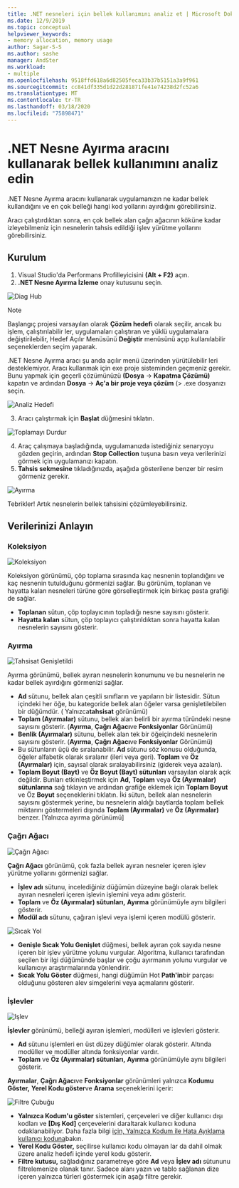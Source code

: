 ```yaml
---
title: .NET nesneleri için bellek kullanımını analiz et | Microsoft Dokümanlar
ms.date: 12/9/2019
ms.topic: conceptual
helpviewer_keywords:
- memory allocation, memory usage
author: Sagar-S-S
ms.author: sashe
manager: AndSter
ms.workload:
- multiple
ms.openlocfilehash: 9518ffd618a6d82505feca33b37b5151a3a9f961
ms.sourcegitcommit: cc841df335d1d22d281871fe41e74238d2fc52a6
ms.translationtype: MT
ms.contentlocale: tr-TR
ms.lasthandoff: 03/18/2020
ms.locfileid: "75898471"
---
```

# <a name="analyze-memory-usage-using-the-net-object-allocation-tool"></a>.NET Nesne Ayırma aracını kullanarak bellek kullanımını analiz edin

.NET Nesne Ayırma aracını kullanarak uygulamanızın ne kadar bellek kullandığını ve en çok belleği hangi kod yollarını ayırdığını görebilirsiniz.

Aracı çalıştırdıktan sonra, en çok bellek alan çağrı ağacının köküne kadar izleyebilmeniz için nesnelerin tahsis edildiği işlev yürütme yollarını görebilirsiniz.

## <a name="setup"></a>Kurulum

1. Visual Studio'da Performans Profilleyicisini **(Alt + F2)** açın.
2.  **.NET Nesne Ayırma İzleme** onay kutusunu seçin.

![Diag Hub](../profiling/media/diaghub.png "Diag Hub")

> [!NOTE]
> Başlangıç projesi varsayılan olarak **Çözüm hedefi** olarak seçilir, ancak bu işlem, çalıştırılabilir ler, uygulamaları çalıştıran ve yüklü uygulamalara değiştirilebilir, Hedef Açılır Menüsünü **Değiştir** menüsünü açıp kullanılabilir seçeneklerden seçim yaparak.

   .NET Nesne Ayırma aracı şu anda açılır menü üzerinden yürütülebilir leri desteklemiyor. Aracı kullanmak için exe proje sisteminden geçmeniz gerekir. Bunu yapmak için geçerli çözümünüzü **(Dosya** -> **Kapatma Çözümü)** kapatın ve ardından **Dosya** -> **Aç'a bir proje veya çözüm** (> .exe dosyanızı seçin.

![Analiz Hedefi](../profiling/media/analysistarget.png "Analiz Hedefi")

3. Aracı çalıştırmak için **Başlat** düğmesini tıklatın.

![Toplamayı Durdur](../profiling/media/stopcollection.png "Toplamayı Durdur")

4. Araç çalışmaya başladığında, uygulamanızda istediğiniz senaryoyu gözden geçirin, ardından **Stop Collection** tuşuna basın veya verilerinizi görmek için uygulamanızı kapatın.
5. **Tahsis sekmesine** tıkladığınızda, aşağıda gösterilene benzer bir resim görmeniz gerekir.

![Ayırma](../profiling/media/allocation.png "Ayırma")

Tebrikler! Artık nesnelerin bellek tahsisini çözümleyebilirsiniz.

## <a name="understand-your-data"></a>Verilerinizi Anlayın

### <a name="collection"></a>Koleksiyon

![Koleksiyon](../profiling/media/collection.png "Koleksiyon")

Koleksiyon görünümü, çöp toplama sırasında kaç nesnenin toplandığını ve kaç nesnenin tutulduğunu görmenizi sağlar. Bu görünüm, toplanan ve hayatta kalan nesneleri türüne göre görselleştirmek için birkaç pasta grafiği de sağlar.

- **Toplanan** sütun, çöp toplayıcının topladığı nesne sayısını gösterir.
- **Hayatta kalan** sütun, çöp toplayıcı çalıştırıldıktan sonra hayatta kalan nesnelerin sayısını gösterir.

### <a name="allocation"></a>Ayırma

![Tahsisat Genişletildi](../profiling/media/allocationexpanded.png "Tahsisat Genişletildi")

Ayırma görünümü, bellek ayıran nesnelerin konumunu ve bu nesnelerin ne kadar bellek ayırdığını görmenizi sağlar.

- **Ad** sütunu, bellek alan çeşitli sınıfların ve yapıların bir listesidir. Sütun içindeki her öğe, bu kategoride bellek alan öğeler varsa genişletilebilen bir düğümdür. ( Yalnızca**tahsisat** görünümü)
- **Toplam (Ayırmalar)** sütunu, bellek alan belirli bir ayırma türündeki nesne sayısını gösterir. (**Ayırma**, **Çağrı Ağacı**ve **Fonksiyonlar** Görünümü)
- **Benlik (Ayırmalar)** sütunu, bellek alan tek bir öğeiçindeki nesnelerin sayısını gösterir. (**Ayırma**, **Çağrı Ağacı**ve **Fonksiyonlar** Görünümü)
- Bu sütunların üçü de sıralanabilir. **Ad** sütunu söz konusu olduğunda, öğeler alfabetik olarak sıralanır (ileri veya geri). **Toplam** ve **Öz (Ayırmalar)** için, sayısal olarak sıralayabilirsiniz (giderek veya azalan).
- **Toplam Boyut (Bayt)** ve **Öz Boyut (Bayt) sütunları** varsayılan olarak açık değildir. Bunları etkinleştirmek için **Ad,** **Toplam** veya **Öz (Ayırmalar) sütunlarına** sağ tıklayın ve ardından grafiğe eklemek için **Toplam Boyut** ve Öz **Boyut** seçeneklerini tıklatın. İki sütun, bellek alan nesnelerin sayısını göstermek yerine, bu nesnelerin aldığı baytlarda toplam bellek miktarını göstermeleri dışında **Toplam (Ayırmalar)** ve **Öz (Ayırmalar)** benzer. [Yalnızca ayırma görünümü]

### <a name="call-tree"></a>Çağrı Ağacı

![Çağrı Ağacı](../profiling/media/calltree.png "Çağrı Ağacı")

**Çağrı Ağacı** görünümü, çok fazla bellek ayıran nesneler içeren işlev yürütme yollarını görmenizi sağlar.

- **İşlev adı** sütunu, incelediğiniz düğümün düzeyine bağlı olarak bellek ayıran nesneleri içeren işlevin işlemini veya adını gösterir.
- **Toplam** ve **Öz (Ayırmalar) sütunları,** **Ayırma** görünümüyle aynı bilgileri gösterir.
- **Modül adı** sütunu, çağıran işlevi veya işlemi içeren modülü gösterir.

![Sıcak Yol](../profiling/media/hotpath.png "Sıcak Yol")

- **Genişle Sıcak Yolu Genişlet** düğmesi, bellek ayıran çok sayıda nesne içeren bir işlev yürütme yolunu vurgular. Algoritma, kullanıcı tarafından seçilen bir ilgi düğümünde başlar ve çoğu ayırmanın yolunu vurgular ve kullanıcıyı araştırmalarında yönlendirir.
- **Sıcak Yolu Göster** düğmesi, hangi düğümün Hot **Path'in**bir parçası olduğunu gösteren alev simgelerini veya açmalarını gösterir.

### <a name="functions"></a>İşlevler

![Işlev](../profiling/media/functions.png "İşlevler")

**İşlevler** görünümü, belleği ayıran işlemleri, modülleri ve işlevleri gösterir.

- **Ad** sütunu işlemleri en üst düzey düğümler olarak gösterir. Altında modüller ve modüller altında fonksiyonlar vardır.
- **Toplam** ve **Öz (Ayırmalar) sütunları,** **Ayırma** görünümüyle aynı bilgileri gösterir.

**Ayırmalar**, **Çağrı Ağacı**ve **Fonksiyonlar** görünümleri yalnızca **Kodumu Göster,** **Yerel Kodu göster**ve **Arama** seçeneklerini içerir:

![Filtre Çubuğu](../profiling/media/filterbar.png "Filtre Çubuğu")

- **Yalnızca Kodum'u göster** sistemleri, çerçeveleri ve diğer kullanıcı dışı kodları ve **[Dış Kod]** çerçevelerini daraltarak kullanıcı koduna odaklanabiliyor. Daha fazla bilgi [için, Yalnızca Kodum ile Hata Ayıklama kullanıcı koduna](../debugger/just-my-code.md)bakın.
- **Yerel Kodu Göster,** seçilirse kullanıcı kodu olmayan lar da dahil olmak üzere analiz hedefi içinde yerel kodu gösterir.
- **Filtre kutusu,** sağladığınız parametreye göre **Ad** veya **İşlev adı** sütununu filtrelemenize olanak tanır. Sadece alanı yazın ve tablo sağlanan dize içeren yalnızca türleri göstermek için aşağı filtre gerekir.
